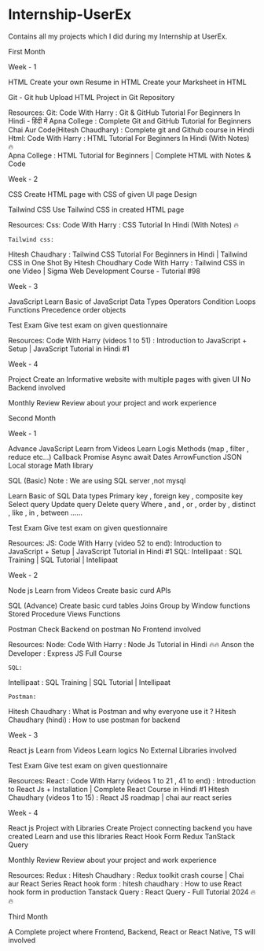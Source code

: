 # Internship-UserEx
Contains all my projects which I did during my Internship at UserEx.

First Month

Week - 1

HTML
Create your own Resume in HTML
Create your Marksheet in HTML

Git - Git hub
Upload HTML Project in Git Repository

Resources:
	Git:
Code With Harry : Git & GitHub Tutorial For Beginners In Hindi - हिंदी में
Apna College : Complete Git and GitHub Tutorial for Beginners
Chai Aur Code(Hitesh Chaudhary) : Complete git and Github course in Hindi
Html:
Code With Harry : HTML Tutorial For Beginners In Hindi (With Notes) 🔥	
Apna College : HTML Tutorial for Beginners | Complete HTML with Notes & Code	



Week - 2

CSS
Create HTML page with CSS of given UI page Design

Tailwind CSS
Use Tailwind CSS in created HTML page

Resources:
	Css:
Code With Harry : CSS Tutorial In Hindi (With Notes) 🔥

	Tailwind css:
Hitesh Chaudhary : Tailwind CSS Tutorial For Beginners in Hindi | Tailwind CSS in One Shot By Hitesh Choudhary
Code With Harry : Tailwind CSS in one Video | Sigma Web Development Course - Tutorial #98




Week - 3

JavaScript
Learn Basic of JavaScript
Data Types
Operators
Condition
Loops
Functions
Precedence order
objects

Test Exam
Give test exam on given questionnaire

Resources:
	Code With Harry (videos 1 to 51) : Introduction to JavaScript + Setup | JavaScript Tutorial in Hindi #1




Week - 4

Project
Create an Informative website with multiple pages with given UI
No Backend involved

Monthly Review
Review about your project and work experience





Second Month

Week - 1

Advance JavaScript
Learn from Videos
Learn Logis
Methods (map , filter , reduce etc…)
Callback
Promise
Async await
Dates
ArrowFunction
JSON 
Local storage
Math library

SQL (Basic)
Note : We are using SQL server ,not mysql

Learn Basic of SQL
Data types
Primary key , foreign key , composite key
Select query
Update query
Delete query
Where , and , or , order by , distinct , like , in , between ……

Test Exam
Give test exam on given questionnaire

Resources:
	JS:
Code With Harry (video 52 to end): Introduction to JavaScript + Setup | JavaScript Tutorial in Hindi #1
	SQL:
Intellipaat : SQL Training | SQL Tutorial | Intellipaat



Week - 2

Node js
Learn from Videos
Create basic curd APIs

SQL (Advance)
Create basic curd tables
Joins
Group by
Window functions
Stored Procedure
Views
Functions

Postman
Check Backend on postman
No Frontend involved

Resources:
	Node:
Code With Harry : Node Js Tutorial in Hindi 🔥🔥
Anson the Developer : Express JS Full Course

	SQL:
Intellipaat : SQL Training | SQL Tutorial | Intellipaat

	Postman:
Hitesh Chaudhary : What is Postman and why everyone use it ?
Hitesh Chaudhary (hindi) : How to use postman for backend




Week - 3

React js
Learn from Videos
Learn logics
No External Libraries involved

Test Exam
Give test exam on given questionnaire


Resources:
	React :
Code With Harry (videos 1 to 21 , 41 to end) : Introduction to React Js + Installation | Complete React Course in Hindi #1
Hitesh Chaudhary (videos 1 to 15) : React JS roadmap | chai aur react series



Week - 4

React js Project with Libraries
Create Project connecting backend you have created
Learn and use this libraries
React Hook Form
Redux
TanStack Query

Monthly Review
Review about your project and work experience


Resources:
	Redux : Hitesh Chaudhary : Redux toolkit crash course | Chai aur React Series
	React hook form : hitesh chaudhary : How to use React hook form in production
	Tanstack Query : React Query - Full Tutorial 2024 🔥🔥




Third Month

A Complete project where Frontend, Backend, React or React Native, TS will involved
